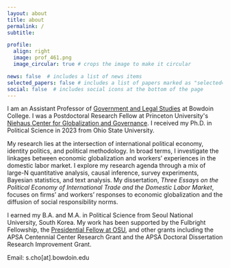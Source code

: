 ```yaml
---
layout: about
title: about
permalink: /
subtitle:

profile:
  align: right
  image: prof_461.png
  image_circular: true # crops the image to make it circular

news: false  # includes a list of news items
selected_papers: false # includes a list of papers marked as "selected={false}"
social: false  # includes social icons at the bottom of the page
---
```


I am an Assistant Professor of  [Government and Legal Studies](https://www.bowdoin.edu/government/) at Bowdoin College. I was a Postdoctoral Research Fellow at Princeton University's [Niehaus Center for Globalization and Governance](https://niehaus.princeton.edu/). I received my Ph.D. in Political Science in 2023 from Ohio State University. 

My research lies at the intersection of international political economy, identity politics, and political methodology. In broad terms, I investigate the linkages between economic globalization and workers’ experiences in the domestic labor market.  I explore my research agenda through a mix of large-N quantitative analysis, causal inference, survey experiments, Bayesian statistics, and text analysis.  My dissertation, *Three Essays on the Political Economy of International Trade and the Domestic Labor Market*, focuses on firms’ and workers’ responses to economic globalization and the diffusion of social responsibility norms.

I earned my B.A. and M.A. in Political Science from Seoul National University, South Korea. My work has been supported by the Fulbright Fellowship, the [Presidential Fellow at OSU](https://gradsch.osu.edu/presidential-fellowship), and other grants including the APSA Centennial Center Research Grant and the APSA Doctoral Dissertation Research Improvement Grant. 

Email: s.cho\[at].bowdoin.edu

